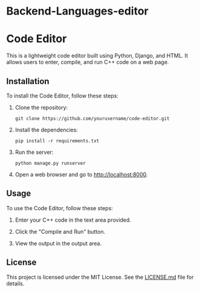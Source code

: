# Backend-Languages-editor
# Code Editor

This is a lightweight code editor built using Python, Django, and HTML. It allows users to enter, compile, and run C++ code on a web page.

## Installation

To install the Code Editor, follow these steps:

1. Clone the repository:

    ```
    git clone https://github.com/yourusername/code-editor.git
    ```

2. Install the dependencies:

    ```
    pip install -r requirements.txt
    ```

3. Run the server:

    ```
    python manage.py runserver
    ```

4. Open a web browser and go to [http://localhost:8000](http://localhost:8000).

## Usage

To use the Code Editor, follow these steps:

1. Enter your C++ code in the text area provided.

2. Click the "Compile and Run" button.

3. View the output in the output area.

## License

This project is licensed under the MIT License. See the [LICENSE.md](LICENSE.md) file for details.

